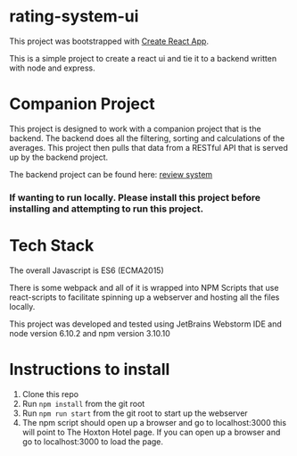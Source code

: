 # rating-system-ui

This project was bootstrapped with [Create React App](https://github.com/facebookincubator/create-react-app).

This is a simple project to create a react ui and tie it to a backend written with node and express.

# Companion Project
This project is designed to work with a companion project that is the backend. The backend does all the filtering, 
sorting and calculations of the averages. This project then pulls that data from a RESTful API that is served up by the 
backend project.

The backend project can be found here: [review system](https://github.com/BrandonDonatoLong/review-system)

### If wanting to run locally. Please install this project before installing and attempting to run this project.

# Tech Stack
The overall Javascript is ES6 (ECMA2015) 

There is some webpack and all of it is wrapped into NPM Scripts that use react-scripts to facilitate spinning up 
a webserver and hosting all the files locally. 

This project was developed and tested using JetBrains Webstorm IDE and node version 6.10.2 and npm version 3.10.10

# Instructions to install

1. Clone this repo
2. Run `npm install` from the git root
3. Run `npm run start` from the git root to start up the webserver
4. The npm script should open up a browser and go to localhost:3000 this will point to The Hoxton Hotel page. If you can open up a browser and go to localhost:3000 to load the page.